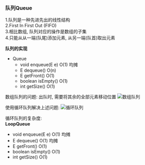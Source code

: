 ### 队列Queue
1.队列是一种先进先出的线性结构  
2.First In First Out (FIFO)  
3.相比数组, 队列对应的操作是数组的子集  
4.只能从从一端(队尾)添加元素, 从另一端(队首)取出元素  

**队列的实现**  

- Queue
    - void enqueue(E e)  O(1) 均摊
    - E dequeue()  O(n)
    - E getFront()  O(1)
    - boolean isEmpty()  O(1)
    - int getSize()  O(1)

数组队列的问题: 出队时, 需要将其余的全部元素移动位置
![数组队列](https://study-note-huang.oss-cn-beijing.aliyuncs.com/img/20211206232239.png)  

使用循环队列解决上述问题:
![循环队列](https://study-note-huang.oss-cn-beijing.aliyuncs.com/img/20211206232448.png)  

循环队列的复杂度:  
**LoopQueue**
- void enqueue(E e)  O(1) 均摊
- E dequeue()  O(1) 均摊
- E getFront()  O(1)
- boolean isEmpty()  O(1)
- int getSize()  O(1)